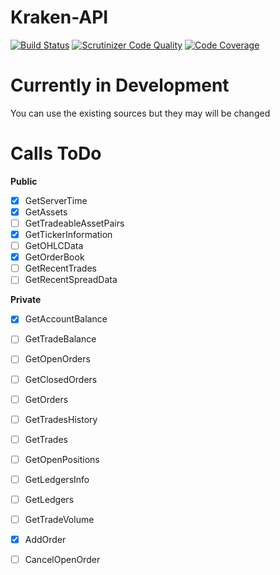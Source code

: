 # Kraken-API

[![Build Status](https://travis-ci.org/Hanisch-IT/kraken-api.svg?branch=master)](https://travis-ci.org/Hanisch-IT/kraken-api)
[![Scrutinizer Code Quality](https://scrutinizer-ci.com/g/Hanisch-IT/kraken-api/badges/quality-score.png?b=master)](https://scrutinizer-ci.com/g/Hanisch-IT/kraken-api/?branch=master)
[![Code Coverage](https://scrutinizer-ci.com/g/Hanisch-IT/kraken-api/badges/coverage.png?b=master)](https://scrutinizer-ci.com/g/Hanisch-IT/kraken-api/?branch=master)

# Currently in Development
You can use the existing sources but they may will be changed

# Calls ToDo

**Public**
- [x] GetServerTime
- [x] GetAssets
- [ ] GetTradeableAssetPairs
- [x] GetTickerInformation
- [ ] GetOHLCData
- [x] GetOrderBook
- [ ] GetRecentTrades
- [ ] GetRecentSpreadData

**Private**
- [x] GetAccountBalance
- [ ] GetTradeBalance
- [ ] GetOpenOrders
- [ ] GetClosedOrders
- [ ] GetOrders
- [ ] GetTradesHistory
- [ ] GetTrades
- [ ] GetOpenPositions
- [ ] GetLedgersInfo
- [ ] GetLedgers
- [ ] GetTradeVolume
- [x] AddOrder
- [ ] CancelOpenOrder

